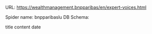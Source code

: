 URL: https://wealthmanagement.bnpparibas/en/expert-voices.html

Spider name: bnpparibaslu
DB Schema:

title
content
date